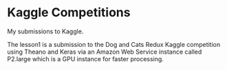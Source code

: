 # Kaggle Competitions

My submissions to Kaggle.

The lesson1 is a submission to the Dog and Cats Redux Kaggle competition using Theano and Keras via an Amazon Web Service instance called P2.large which is a GPU instance for faster processing.
